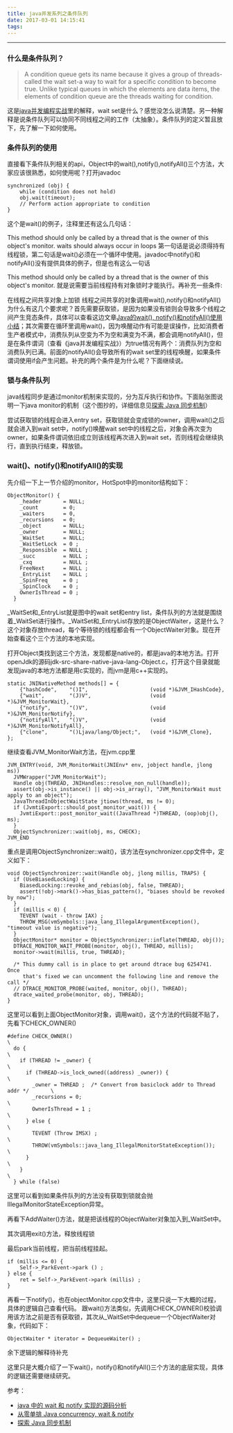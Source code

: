 ```yaml
---
title: java并发系列之条件队列
date: 2017-03-01 14:15:41
tags:
---
```


------
### 什么是条件队列？

> A condition queue gets its name because it gives a group of threads-called the wait set-a way to wait for a specific condition to become true. Unlike typical queues in which the elements are data items, the elements of condition queue are the threads waiting for condition.

这是[java并发编程实战](https://book.douban.com/subject/10484692/)里的解释，wait set是什么？感觉没怎么说清楚。另一种解释是说条件队列可以协同不同线程之间的工作（太抽象）。条件队列的定义暂且放下，先了解一下如何使用。

### 条件队列的使用

直接看下条件队列相关的api，Object中的wait(),notify(),notifyAll()三个方法，大家应该很熟悉，如何使用呢？打开javadoc
```
synchronized (obj) {
    while (condition does not hold)
    obj.wait(timeout);
    // Perform action appropriate to condition
}
```
这个是wait()的例子，注释里还有这么几句话：

This method should only be called by a thread that is the owner of this object's monitor.
waits should always occur in loops
第一句话是说必须得持有线程锁，第二句话是wait()必须在一个循环中使用。javadoc中notify()和notifyAll()没有提供具体的例子，但是也有这么一句话

This method should only be called by a thread that is the owner of this object's monitor.
就是说需要当前线程持有对象锁时才能执行。再补充一些条件:

在线程之间共享对象上加锁
线程之间共享的对象调用wait(),notify()和notifyAll()
为什么有这几个要求呢？首先需要获取锁，是因为如果没有锁则会导致多个线程之间产生竞态条件，具体可以查看这边文章[Java的wait(), notify()和notifyAll()使用小结](http://www.cnblogs.com/techyc/p/3272321.html)；其次需要在循环里调用wait()，因为唤醒动作有可能是误操作，比如消费者生产者模式中，消费队列从空变为不为空和满变为不满，都会调用notifyAll()，但是在条件谓词（查看《java并发编程实战》）为true情况有两个：消费队列为空和消费队列已满。前面的notifyAll()会导致所有的wait set里的线程唤醒，如果条件谓词使用if会产生问题。补充的两个条件是为什么呢？下面继续说。

### 锁与条件队列
java线程同步是通过monitor机制来实现的，分为互斥执行和协作。下面贴张图说明一下java monitor的机制（这个图抄的，详细信息见[探索 Java 同步机制](https://www.ibm.com/developerworks/cn/java/j-lo-synchronized/)）


尝试获取锁的线程会进入entry set，获取锁就会变成锁的owner，调用wait()之后就会进入到wait set中，notify()唤醒wait set中的线程之后，对象会再次变为owner，如果条件谓词依旧成立则该线程再次进入到wait set，否则线程会继续执行，直到执行结束，释放锁。

### wait()、notify()和notifyAll()的实现

先介绍一下上一节介绍的monitor，HotSpot中的monitor结构如下：
```
ObjectMonitor() {
    _header       = NULL;
    _count        = 0;
    _waiters      = 0,
    _recursions   = 0;
    _object       = NULL;
    _owner        = NULL;
    _WaitSet      = NULL;
    _WaitSetLock  = 0 ;
    _Responsible  = NULL ;
    _succ         = NULL ;
    _cxq          = NULL ;
    FreeNext      = NULL ;
    _EntryList    = NULL ;
    _SpinFreq     = 0 ;
    _SpinClock    = 0 ;
    OwnerIsThread = 0 ;
  }
```
_WaitSet和_EntryList就是图中的wait set和entry list，条件队列的方法就是围绕着_WaitSet进行操作。_WaitSet和_EntryList存放的是ObjectWaiter，这是什么？这个对象存放thread，每个等待锁的线程都会有一个ObjectWaiter对象。现在开始查看这个三个方法的本地实现。

打开Object类找到这三个方法，发现都是native的，都是java的本地方法。打开openJdk的源码jdk-src-share-native-java-lang-Object.c，打开这个目录就能发现java的本地方法都是用c实现的，而jvm是用c++实现的。
```
static JNINativeMethod methods[] = {
    {"hashCode",    "()I",                    (void *)&JVM_IHashCode},
    {"wait",        "(J)V",                   (void *)&JVM_MonitorWait},
    {"notify",      "()V",                    (void *)&JVM_MonitorNotify},
    {"notifyAll",   "()V",                    (void *)&JVM_MonitorNotifyAll},
    {"clone",       "()Ljava/lang/Object;",   (void *)&JVM_Clone},
};
```
继续查看JVM_MonitorWait方法，在jvm.cpp里
```
JVM_ENTRY(void, JVM_MonitorWait(JNIEnv* env, jobject handle, jlong ms))
  JVMWrapper("JVM_MonitorWait");
  Handle obj(THREAD, JNIHandles::resolve_non_null(handle));
  assert(obj->is_instance() || obj->is_array(), "JVM_MonitorWait must apply to an object");
  JavaThreadInObjectWaitState jtiows(thread, ms != 0);
  if (JvmtiExport::should_post_monitor_wait()) {
    JvmtiExport::post_monitor_wait((JavaThread *)THREAD, (oop)obj(), ms);
  }
  ObjectSynchronizer::wait(obj, ms, CHECK);
JVM_END
```
重点是调用ObjectSynchronizer::wait()，该方法在synchronizer.cpp文件中，定义如下：
```
void ObjectSynchronizer::wait(Handle obj, jlong millis, TRAPS) {
  if (UseBiasedLocking) {
    BiasedLocking::revoke_and_rebias(obj, false, THREAD);
    assert(!obj->mark()->has_bias_pattern(), "biases should be revoked by now");
  }
  if (millis < 0) {
    TEVENT (wait - throw IAX) ;
    THROW_MSG(vmSymbols::java_lang_IllegalArgumentException(), "timeout value is negative");
  }
  ObjectMonitor* monitor = ObjectSynchronizer::inflate(THREAD, obj());
  DTRACE_MONITOR_WAIT_PROBE(monitor, obj(), THREAD, millis);
  monitor->wait(millis, true, THREAD);

  /* This dummy call is in place to get around dtrace bug 6254741.  Once
     that's fixed we can uncomment the following line and remove the call */
  // DTRACE_MONITOR_PROBE(waited, monitor, obj(), THREAD);
  dtrace_waited_probe(monitor, obj, THREAD);
}
```
这里可以看到上面ObjectMonitor对象，调用wait()，这个方法的代码就不贴了，先看下CHECK_OWNER()
```
#define CHECK_OWNER()                                                             \
  do {                                                                            \
    if (THREAD != _owner) {                                                       \
      if (THREAD->is_lock_owned((address) _owner)) {                              \
        _owner = THREAD ;  /* Convert from basiclock addr to Thread addr */       \
        _recursions = 0;                                                          \
        OwnerIsThread = 1 ;                                                       \
      } else {                                                                    \
        TEVENT (Throw IMSX) ;                                                     \
        THROW(vmSymbols::java_lang_IllegalMonitorStateException());               \
      }                                                                           \
    }                                                                             \
  } while (false)
```
这里可以看到如果条件队列的方法没有获取到锁就会抛IllegalMonitorStateException异常。

再看下AddWaiter()方法，就是把该线程的ObjectWaiter对象加入到_WaitSet中。

其次调用exit()方法，释放线程锁

最后park当前线程，把当前线程挂起。
```
if (millis <= 0) {
    Self->_ParkEvent->park () ;
} else {
    ret = Self->_ParkEvent->park (millis) ;
}
```
再看一下notify()，也在objectMonitor.cpp文件中，这里只说一下大概的过程，具体的逻辑自己查看代码。
跟wait()方法类似，先调用CHECK_OWNER()校验调用该方法之前是否有获取锁，其次从_WaitSet中dequeue一个ObjectWaiter对象，代码如下：
```
ObjectWaiter * iterator = DequeueWaiter() ;
```
余下逻辑的解释待补充

这里只是大概介绍了一下wait()，notify()和notifyAll()三个方法的底层实现，具体的逻辑还需要继续研究。

参考：

* [java 中的 wait 和 notify 实现的源码分析](http://blog.csdn.net/raintungli/article/details/6532784)
* [从零单排 Java concurrency, wait & notify](http://regrecall.github.io/2014/06/24/wait-notify/)
* [探索 Java 同步机制](https://www.ibm.com/developerworks/cn/java/j-lo-synchronized/)
